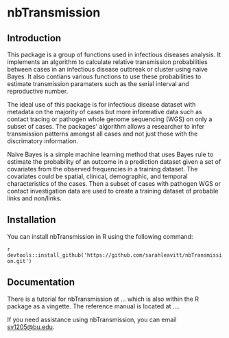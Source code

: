 # nbTransmission

## Introduction

This package is a group of functions used in infectious diseases analysis.
It implements an algorithm to calculate relative transmission probabilities between
cases in an infectious disease outbreak or cluster using naive Bayes. It also
contians various functions to use these probabilities to estimate
transmission paramaters such as the serial interval and reproductive number.  

The ideal use of this package is for infectious disease dataset with metadata on the
majority of cases but more informative data such as contact tracing or pathogen whole
genome sequencing (WGS) on only a subset of cases. The packages' algorithm allows
a researcher to infer transmission patterns amongst all cases and not just those
with the discrimatory information.  

Naive Bayes is a simple machine learning method that uses Bayes rule to estimate 
the probability of an outcome in a prediction dataset given a set of covariates 
from the observed frequencies in a training dataset. The covariates could be spatial,
clinical, demographic, and temporal characteristics of the cases. Then a subset 
of cases with pathogen WGS or contact investigation data are used to create a
 training dataset of probable links and non/links.  
 
## Installation

You can install nbTransmission in R using the following command:

`r devtools::install_github('https://github.com/sarahleavitt/nbTransmission.git')`


## Documentation

There is a tutorial for nbTransmission at ... which is also within the R package
as a vingette. The reference manual is located at ....  

If you need assistance using nbTransmission, you can email sv1205@bu.edu.